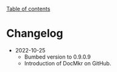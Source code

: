 [Table of contents](toc.md)

# Changelog

- 2022-10-25
	* Bumbed version to 0.9.0.9
	* Introduction of DocMkr on GitHub.


